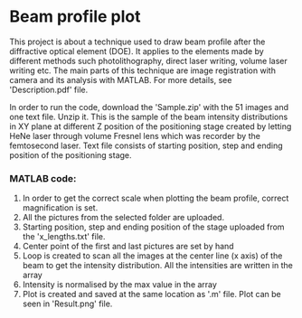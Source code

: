 
# Beam profile plot

This project is about a technique used to draw beam profile after the diffractive optical element (DOE).
It applies to the elements made by different methods such photolithography, direct laser writing, volume laser writing etc.
The main parts of this technique are image registration with camera and its analysis with MATLAB. For more details, see 'Description.pdf' file.

In order to run the code, download the 'Sample.zip' with the 51 images and one text file. Unzip it. This is the sample of the beam
intensity distributions in XY plane at different Z position of the positioning stage created by letting HeNe laser through volume Fresnel
lens which was recorder by the femtosecond laser. Text file consists of starting position, step and ending position of the positioning stage.

### MATLAB code:
1) In order to get the correct scale when plotting the beam profile, correct magnification is set.
2) All the pictures from the selected folder are uploaded.
3) Starting position, step and ending position of the stage uploaded from the 'x_lengths.txt' file.
4) Center point of the first and last pictures are set by hand
5) Loop is created to scan all the images at the center line (x axis) of the beam to get the intensity distribution. All the intensities are written in the array
6) Intensity is normalised by the max value in the array
7) Plot is created and saved at the same location as '.m' file. Plot can be seen in 'Result.png' file.